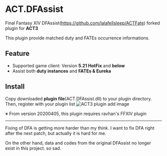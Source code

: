 # ACT.DFAssist

Final Fantasy XIV DFAssist(https://github.com/lalafellsleep/ACTFate) forked plugin for **ACT3**

This plugin provide matched duty and FATEs occurrence informations.

## Feature
* Supported game client: Version **5.21 HotFix** and **below**
* Assist both **duty instances** and **FATEs & Eureka**

## Install
Copy downloaded **plugin file**(ACT.DFAssist.dll) to your plugin directory. Then, register with your plugin list
![ACT3 plugin add image](https://user-images.githubusercontent.com/47320226/52210588-db581b00-28ca-11e9-8c60-4d4d1fc21fa4.png)


※ From version 20200405, this plugin requires ravhan's FFXIV plugin

---

Fixing of DFA is getting more harder than my think. I want to fix DFA right after the next patch, but actually it is hard for me.

On the other hand, data and codes from the original DFAssist no longer exist in this project. so sad.
